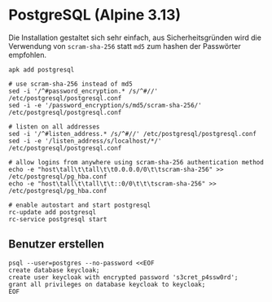 # PostgreSQL (Alpine 3.13)

Die Installation gestaltet sich sehr einfach, aus Sicherheitsgründen wird die Verwendung von `scram-sha-256` statt `md5` zum hashen der Passwörter empfohlen.
```shell
apk add postgresql

# use scram-sha-256 instead of md5
sed -i '/^#password_encryption.* /s/^#//' /etc/postgresql/postgresql.conf
sed -i -e '/password_encryption/s/md5/scram-sha-256/' /etc/postgresql/postgresql.conf

# listen on all addresses 
sed -i '/^#listen_address.* /s/^#//' /etc/postgresql/postgresql.conf
sed -i -e '/listen_address/s/localhost/*/' /etc/postgresql/postgresql.conf

# allow logins from anywhere using scram-sha-256 authentication method
echo -e "host\tall\t\tall\t\t0.0.0.0/0\t\tscram-sha-256" >> /etc/postgresql/pg_hba.conf
echo -e "host\tall\t\tall\t\t::0/0\t\t\tscram-sha-256" >> /etc/postgresql/pg_hba.conf

# enable autostart and start postgresql
rc-update add postgresql
rc-service postgresql start
```

## Benutzer erstellen
```shell
psql --user=postgres --no-password <<EOF
create database keycloak;
create user keycloak with encrypted password 's3cret_p4ssw0rd';
grant all privileges on database keycloak to keycloak;
EOF
```
